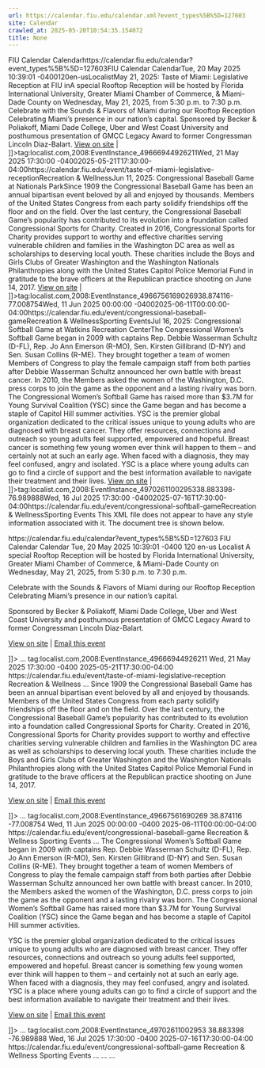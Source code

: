 ```yaml
---
url: https://calendar.fiu.edu/calendar.xml?event_types%5B%5D=127603
site: Calendar
crawled_at: 2025-05-20T10:54:35.154072
title: None
---
```


FIU Calendar Calendarhttps://calendar.fiu.edu/calendar?event_types%5B%5D=127603FIU Calendar CalendarTue, 20 May 2025 10:39:01 -0400120en-usLocalistMay 21, 2025: Taste of Miami: Legislative Reception at FIU inA special Rooftop Reception will be hosted by Florida International University, Greater Miami Chamber of Commerce, & Miami-Dade County on Wednesday, May 21, 2025, from 5:30 p.m. to 7:30 p.m. 
Celebrate with the Sounds & Flavors of Miami during our Rooftop Reception Celebrating Miami’s presence in our nation’s capital.
Sponsored by Becker & Poliakoff, Miami Dade College, Uber and West Coast University and posthumous presentation of GMCC Legacy Award to former Congressman Lincoln Diaz-Balart.
[View on site](https://calendar.fiu.edu/event/taste-of-miami-legislative-reception) | 
]]>tag:localist.com,2008:EventInstance_49666944926211Wed, 21 May 2025 17:30:00 -04002025-05-21T17:30:00-04:00https://calendar.fiu.edu/event/taste-of-miami-legislative-receptionRecreation & WellnessJun 11, 2025: Congressional Baseball Game at Nationals ParkSince 1909 the Congressional Baseball Game has been an annual bipartisan event beloved by all and enjoyed by thousands. Members of the United States Congress from each party solidify friendships off the floor and on the field. Over the last century, the Congressional Baseball Game’s popularity has contributed to its evolution into a foundation called Congressional Sports for Charity. Created in 2016, Congressional Sports for Charity provides support to worthy and effective charities serving vulnerable children and families in the Washington DC area as well as scholarships to deserving local youth. These charities include the Boys and Girls Clubs of Greater Washington and the Washington Nationals Philanthropies along with the United States Capitol Police Memorial Fund in gratitude to the brave officers at the Republican practice shooting on June 14, 2017. 
[View on site](https://calendar.fiu.edu/event/congressional-baseball-game) | 
]]>tag:localist.com,2008:EventInstance_4966756169026938.874116-77.008754Wed, 11 Jun 2025 00:00:00 -04002025-06-11T00:00:00-04:00https://calendar.fiu.edu/event/congressional-baseball-gameRecreation & WellnessSporting EventsJul 16, 2025: Congressional Softball Game at Watkins Recreation CenterThe Congressional Women’s Softball Game began in 2009 with captains Rep. Debbie Wasserman Schultz (D-FL), Rep. Jo Ann Emerson (R-MO), Sen. Kirsten Gillibrand (D-NY) and Sen. Susan Collins (R-ME). They brought together a team of women Members of Congress to play the female campaign staff from both parties after Debbie Wasserman Schultz announced her own battle with breast cancer. In 2010, the Members asked the women of the Washington, D.C. press corps to join the game as the opponent and a lasting rivalry was born. The Congressional Women’s Softball Game has raised more than $3.7M for Young Survival Coalition (YSC) since the Game began and has become a staple of Capitol Hill summer activities. 
YSC is the premier global organization dedicated to the critical issues unique to young adults who are diagnosed with breast cancer. They offer resources, connections and outreach so young adults feel supported, empowered and hopeful. Breast cancer is something few young women ever think will happen to them – and certainly not at such an early age. When faced with a diagnosis, they may feel confused, angry and isolated. YSC is a place where young adults can go to find a circle of support and the best information available to navigate their treatment and their lives.
[View on site](https://calendar.fiu.edu/event/congressional-softball-game) | 
]]>tag:localist.com,2008:EventInstance_4970261100295338.883398-76.989888Wed, 16 Jul 2025 17:30:00 -04002025-07-16T17:30:00-04:00https://calendar.fiu.edu/event/congressional-softball-gameRecreation & WellnessSporting Events
This XML file does not appear to have any style information associated with it. The document tree is shown below.
<rss xmlns:dc="http://purl.org/dc/elements/1.1/" xmlns:geo="http://www.w3.org/2003/01/geo/wgs84_pos#" xmlns:media="http://search.yahoo.com/mrss/" xmlns:xCal="urn:ietf:params:xml:ns:xcal" version="2.0">
<channel>
<title>FIU Calendar Calendar</title>
<link>https://calendar.fiu.edu/calendar?event_types%5B%5D=127603</link>
<description>FIU Calendar Calendar</description>
<lastBuildDate>Tue, 20 May 2025 10:39:01 -0400</lastBuildDate>
<ttl>120</ttl>
<language>en-us</language>
<generator>Localist</generator>
<item>
<title>May 21, 2025: Taste of Miami: Legislative Reception at FIU in</title>
<description>
<![CDATA[ <p>A special Rooftop Reception will be hosted by Florida International University, Greater Miami Chamber of Commerce, &amp; Miami-Dade County on Wednesday, May 21, 2025, from 5:30 p.m. to 7:30 p.m.</p> <p>Celebrate with the Sounds &amp; Flavors of Miami during our Rooftop Reception Celebrating Miami’s presence in our nation’s capital.</p> <p>Sponsored by Becker &amp; Poliakoff, Miami Dade College, Uber and West Coast University and posthumous presentation of GMCC Legacy Award to former Congressman Lincoln Diaz-Balart.</p> <p><a href="https://calendar.fiu.edu/event/taste-of-miami-legislative-reception">View on site</a> | <a href="mailto:?subject=I+found+an+interesting+event%3A+Taste+of+Miami%3A+Legislative+Reception&amp;body=I+found+an+interesting+event+you+may+like%3A%0A%0A%0ADate%3A+May+21%2C+2025%0A%0ADescription%3A%0AA+special+Rooftop+Reception+will+be+hosted+by+Florida+International+University%2C+Greater+Miami+Chamber+of+Commerce%2C+%26+Miami-Dade+County+on+Wednesday%2C+May+21%2C+2025%2C+from+5%3A30+p.m.+to+7%3A30+p.m.%0A%0ACelebrate+with+the+Sounds+%26+Flavors+of+Miami+during+our+Rooftop+Reception+Celebrating+Miami%E2%80%99s+presence+in+our+nation%E2%80%99s+capital.%0A%0ASponsored+by+Becker+%26+Poliakoff%2C+Miami+Dade+College%2C+Uber+and+West+Coast+University+and+posthumous+presentation+of+GMCC+Legacy+Award+to+former+Congressman+Lincoln+Diaz-Balart.%0A%0Ahttps%3A%2F%2Fcalendar.fiu.edu%2Fevent%2Ftaste-of-miami-legislative-reception%0A">Email this event</a></p> ]]>
...
</description>
<guid isPermaLink="false">tag:localist.com,2008:EventInstance_49666944926211</guid>
<pubDate>Wed, 21 May 2025 17:30:00 -0400</pubDate>
<dc:date>2025-05-21T17:30:00-04:00</dc:date>
<link>https://calendar.fiu.edu/event/taste-of-miami-legislative-reception</link>
<media:content medium="image" url="https://localist-images.azureedge.net/photos/49666966470576/huge/e2a23e99f4f7ddcebb79d3798d4db4c77f91b365.jpg"/>
<category>Recreation & Wellness</category>
...
</item>
<item>
<title>Jun 11, 2025: Congressional Baseball Game at Nationals Park</title>
<description>
<![CDATA[ <p>Since 1909 the Congressional Baseball Game has been an annual bipartisan event beloved by all and enjoyed by thousands. Members of the United States Congress from each party solidify friendships off the floor and on the field. Over the last century, the Congressional Baseball Game’s popularity has contributed to its evolution into a foundation called Congressional Sports for Charity. Created in 2016, Congressional Sports for Charity provides support to worthy and effective charities serving vulnerable children and families in the Washington DC area as well as scholarships to deserving local youth. These charities include the Boys and Girls Clubs of Greater Washington and the Washington Nationals Philanthropies along with the United States Capitol Police Memorial Fund in gratitude to the brave officers at the Republican practice shooting on June 14, 2017.</p> <p><a href="https://calendar.fiu.edu/event/congressional-baseball-game">View on site</a> | <a href="mailto:?subject=I+found+an+interesting+event%3A+Congressional+Baseball+Game&amp;body=I+found+an+interesting+event+you+may+like%3A%0A%0A%0ADate%3A+Jun+11%2C+2025%0A%0ADescription%3A%0ASince+1909+the+Congressional+Baseball+Game+has+been+an+annual+bipartisan+event+beloved+by+all+and+enjoyed+by+thousands.+Members+of+the+United+States+Congress+from+each+party+solidify+friendships+off+the+floor+and+on+the+field.+Over+the+last+century%2C+the+Congressional+Baseball+Game%E2%80%99s+popularity+has+contributed+to+its+evolution+into+a+foundation+called+Congressional+Sports+for+Charity.+Created+in+2016%2C+Congressional+Sports+for+Charity+provides+support+to+worthy+and+effective+charities+serving+vulnerable+children+and+families+in+the+Washington+DC+area+as+well+as+scholarships+to+deserving+local+youth.+These+charities+include+the+Boys+and+Girls+Clubs+of+Greater+Washington+and+the+Washington+Nationals+Philanthropies+along+with+the+United+States+Capitol+Police+Memorial+Fund+in+gratitude+to+the+brave+officers+at+the+Republican+practice+shooting+on+June+14%2C+2017.%0A%0Ahttps%3A%2F%2Fcalendar.fiu.edu%2Fevent%2Fcongressional-baseball-game%0A">Email this event</a></p> ]]>
...
</description>
<guid isPermaLink="false">tag:localist.com,2008:EventInstance_49667561690269</guid>
<geo:lat>38.874116</geo:lat>
<geo:long>-77.008754</geo:long>
<pubDate>Wed, 11 Jun 2025 00:00:00 -0400</pubDate>
<dc:date>2025-06-11T00:00:00-04:00</dc:date>
<link>https://calendar.fiu.edu/event/congressional-baseball-game</link>
<media:content medium="image" url="https://localist-images.azureedge.net/photos/49667568055543/huge/8a3f433be078de7184906acd877c0d111a8e2cd7.jpg"/>
<category>Recreation & Wellness</category>
<category>Sporting Events</category>
...
</item>
<item>
<title>Jul 16, 2025: Congressional Softball Game at Watkins Recreation Center</title>
<description>
<![CDATA[ <p>The Congressional Women’s Softball Game began in 2009 with captains Rep. Debbie Wasserman Schultz (D-FL), Rep. Jo Ann Emerson (R-MO), Sen. Kirsten Gillibrand (D-NY) and Sen. Susan Collins (R-ME). They brought together a team of women Members of Congress to play the female campaign staff from both parties after Debbie Wasserman Schultz announced her own battle with breast cancer. In 2010, the Members asked the women of the Washington, D.C. press corps to join the game as the opponent and a lasting rivalry was born. The Congressional Women’s Softball Game has raised more than $3.7M for Young Survival Coalition (YSC) since the Game began and has become a staple of Capitol Hill summer activities.</p> <p>YSC is the premier global organization dedicated to the critical issues unique to young adults who are diagnosed with breast cancer. They offer resources, connections and outreach so young adults feel supported, empowered and hopeful. Breast cancer is something few young women ever think will happen to them – and certainly not at such an early age. When faced with a diagnosis, they may feel confused, angry and isolated. YSC is a place where young adults can go to find a circle of support and the best information available to navigate their treatment and their lives.</p> <p><a href="https://calendar.fiu.edu/event/congressional-softball-game">View on site</a> | <a href="mailto:?subject=I+found+an+interesting+event%3A+Congressional+Softball+Game&amp;body=I+found+an+interesting+event+you+may+like%3A%0A%0A%0ADate%3A+Jul+16%2C+2025%0A%0ADescription%3A%0AThe+Congressional+Women%E2%80%99s+Softball+Game+began+in+2009+with+captains+Rep.+Debbie+Wasserman+Schultz+%28D-FL%29%2C+Rep.+Jo+Ann+Emerson+%28R-MO%29%2C+Sen.+Kirsten+Gillibrand+%28D-NY%29+and+Sen.+Susan+Collins+%28R-ME%29.+They+brought+together+a+team+of+women+Members+of+Congress+to+play+the+female+campaign+staff+from+both+parties+after+Debbie+Wasserman+Schultz+announced+her+own+battle+with+breast+cancer.++In+2010%2C+the+Members+asked+the+women+of+the+Washington%2C+D.C.+press+corps+to+join+the+game+as+the+opponent+and+a+lasting+rivalry+was+born.+The+Congressional+Women%E2%80%99s+Softball+Game+has+raised+more+than+%243.7M+for+Young+Survival+Coalition+%28YSC%29+since+the+Game+began+and+has+become+a+staple+of+Capitol+Hill+summer+activities.%0A%0AYSC+is+the+premier+global+organization+dedicated+to+the+critical+issues+unique+to+young+adults+who+are+diagnosed+with+breast+cancer.+They+offer+resources%2C+connections+and+outreach+so+young+adults+feel+supported%2C+empowered+and+hopeful.+Breast+cancer+is+something+few+young+women+ever+think+will+happen+to+them+%E2%80%93+and+certainly+not+at+such+an+early+age.+When+faced+with+a+diagnosis%2C+they+may+feel+confused%2C+angry+and+isolated.+YSC+is+a+place+where+young+adults+can+go+to+find+a+circle+of+support+and+the+best+information+available+to+navigate+their+treatment+and+their+lives.%0A%0Ahttps%3A%2F%2Fcalendar.fiu.edu%2Fevent%2Fcongressional-softball-game%0A">Email this event</a></p> ]]>
...
</description>
<guid isPermaLink="false">tag:localist.com,2008:EventInstance_49702611002953</guid>
<geo:lat>38.883398</geo:lat>
<geo:long>-76.989888</geo:long>
<pubDate>Wed, 16 Jul 2025 17:30:00 -0400</pubDate>
<dc:date>2025-07-16T17:30:00-04:00</dc:date>
<link>https://calendar.fiu.edu/event/congressional-softball-game</link>
<media:content medium="image" url="https://localist-images.azureedge.net/photos/49702682861358/huge/35d7025156391dc0f30568e7dc9fe79775de4183.jpg"/>
<category>Recreation & Wellness</category>
<category>Sporting Events</category>
...
</item>
...
</channel>
...
</rss>
